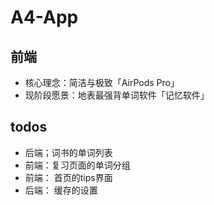 # A4-App
## 前端
- 核心理念：简洁与极致「AirPods Pro」
- 现阶段愿景：地表最强背单词软件「记忆软件」


## todos
- 后端；词书的单词列表  
- 前端：复习页面的单词分组
- 前端： 首页的tips界面
- 后端： 缓存的设置